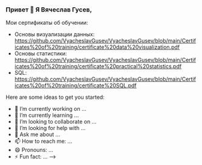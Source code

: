 ### Привет 👋 Я Вячеслав Гусев,

Мои сертификаты об обучении:
- Основы визуализации данных: https://github.com/VyacheslavGusev/VyacheslavGusev/blob/main/Certificates%20of%20training/certificate%20data%20visualization.pdf
- Основы статистики: https://github.com/VyacheslavGusev/VyacheslavGusev/blob/main/Certificates%20of%20training/certificate%20practical%20statistics.pdf
- SQL: https://github.com/VyacheslavGusev/VyacheslavGusev/blob/main/Certificates%20of%20training/certificate%20SQL.pdf

Here are some ideas to get you started:

- 🔭 I’m currently working on ...
- 🌱 I’m currently learning ...
- 👯 I’m looking to collaborate on ...
- 🤔 I’m looking for help with ...
- 💬 Ask me about ...
- 📫 How to reach me: ...
- 😄 Pronouns: ...
- ⚡ Fun fact: ...
-->
